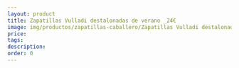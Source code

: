 ```yaml
---
layout: product
title: Zapatillas Vulladi destalonadas de verano _24€
image: img/productos/zapatillas-caballero/Zapatillas Vulladi destalonadas de verano _24€.webp
price: 
tags: 
description: 
order: 0
---
```

